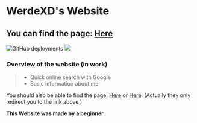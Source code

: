 # WerdeXD's Website

## You can find the page: [Here](https://werdexd.github.io/Website/)

![GitHub deployments](https://img.shields.io/github/deployments/werdexd/Website/github-pages?label=Deployment%20status) ![](https://img.shields.io/github/languages/code-size/werdexd/Website?label=Code%20Size)

### Overview of the website (in work)

> - Quick online search with Google
> - Basic information about me

You should also be able to find the page: [Here](http://werde.ddns.net/) or [Here](http://werdexd.ddns.net/). (Actually they only redirect you to the link above )

**This Website was made by a beginner**
